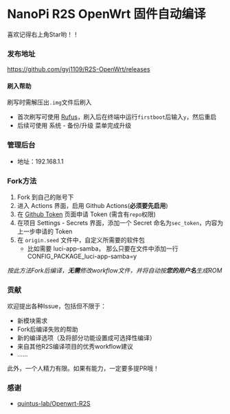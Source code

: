 # NanoPi R2S OpenWrt 固件自动编译

喜欢记得右上角Star哟！！

### 发布地址

https://github.com/gyj1109/R2S-OpenWrt/releases

#### 刷入帮助

刷写时需解压出`.img`文件后刷入

* 首次刷写可使用 [Rufus](https://rufus.ie/)，刷入后在终端中运行`firstboot`后输入`y`，然后重启
* 后续可使用 系统 - 备份/升级 菜单完成升级

### 管理后台

- 地址：192.168.1.1

### Fork方法

1. Fork 到自己的账号下
2. 进入 Actions 界面，启用 Github Actions(**必须要先启用**)
3. 在 [Github Token](https://github.com/settings/tokens) 页面申请 Token (需含有`repo`权限)
4. 在项目 Settings - Secrets 界面，添加一个 Secret 命名为`sec_token`，内容为上一步申请的 Token
5. 在 `origin.seed` 文件中，自定义所需要的软件包
    - 比如需要 luci-app-samba， 那么只要在文件中添加一行 CONFIG_PACKAGE_luci-app-samba=y

*按此方法Fork后编译，**无需**修改workflow文件，并将自动按**您的用户名**生成ROM*

### 贡献

欢迎提出各种Issue，包括但不限于：

* 新模块需求
* Fork后编译失败的帮助
* 新的编译选项（及将部分功能设置成可选择性编译）
* 来自其他R2S编译项目的优秀workflow建议
* ……

此外，一个人精力有限。如果有能力，一定要多提PR哦！

### 感谢

* [quintus-lab/Openwrt-R2S](https://github.com/quintus-lab/Openwrt-R2S)
